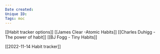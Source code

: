 ```yaml
---
Date created: 
Unique ID: 
Tags: moc
---
```

[[Habit tracker options]]
[[James Clear -Atomic Habits]]
[[Charles Duhigg - The power of habit]]
[[BJ Fogg - Tiny Habits]]

[[2022-11-14 Habit tracker]]
